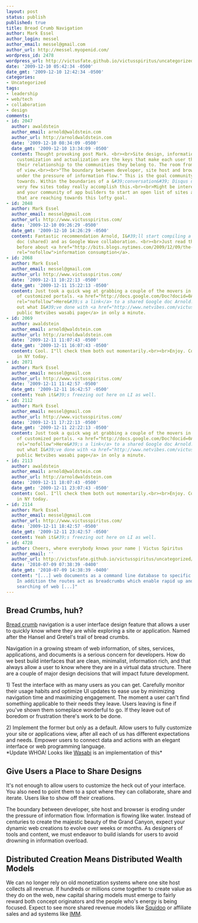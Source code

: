 ```yaml
---
layout: post
status: publish
published: true
title: Bread Crumb Navigation
author: Mark Essel
author_login: messel
author_email: messel@gmail.com
author_url: http://messel.myopenid.com/
wordpress_id: 2478
wordpress_url: http://victusfate.github.io/victusspiritus/uncategorized/2009/12/10/bread-crumb-navigation/
date: '2009-12-10 05:42:34 -0500'
date_gmt: '2009-12-10 12:42:34 -0500'
categories:
- Uncategorized
tags:
- leadership
- web/tech
- collaboration
- design
comments:
- id: 2047
  author: awaldstein
  author_email: arnold@waldstein.com
  author_url: http://arnoldwaldstein.com
  date: '2009-12-10 08:34:09 -0500'
  date_gmt: '2009-12-10 13:34:09 -0500'
  content: Thought provoking post Mark. <br><br>Site design, information flow, self
    customization and actualization are the keys that make each user the center of
    their relationship to the communities they belong to. The room from their point
    of view.<br><br>"The boundary between developer, site host and browser is eroding
    under the pressure of information flow." This is the goal community builders aspire
    towards. Within the boundaries of a &#39;conversation&#39; Disqus does this but
    very few sites today really accomplish this.<br><br>Might be interesting for you
    and your community of app builders to start an open list of sites and elements
    that are reaching towards this lofty goal.
- id: 2048
  author: Mark Essel
  author_email: messel@gmail.com
  author_url: http://www.victusspiritus.com/
  date: '2009-12-10 09:26:29 -0500'
  date_gmt: '2009-12-10 14:26:29 -0500'
  content: Fantastic recommendation Arnold, I&#39;ll start compiling a list as a Google
    doc (shared) and as Google Wave collaboration. <br><br>Just read this article
    before about <a href="http://bits.blogs.nytimes.com/2009/12/09/the-american-diet-34-gigabytes-a-day/?em"
    rel="nofollow">information consumption</a>.
- id: 2068
  author: Mark Essel
  author_email: messel@gmail.com
  author_url: http://www.victusspiritus.com/
  date: '2009-12-11 10:22:13 -0500'
  date_gmt: '2009-12-11 15:22:13 -0500'
  content: Just took a quick wag at grabbing a couple of the movers in this direction
    of customized portals. <a href="http://docs.google.com/Doc?docid=0AfdN0hRq3gdgYWNqc2RkZHNyaGI1XzM0YzY3ZnZqZDc&hl=en"
    rel="nofollow">Here&#39;s a link</a> to a shared Google doc Arnold.<br><br>Check
    out what I&#39;ve done with <a href="http://www.netvibes.com/victusfate" rel="nofollow">my
    public Netvibes wasabi page</a> in only a minute.
- id: 2069
  author: awaldstein
  author_email: arnold@waldstein.com
  author_url: http://arnoldwaldstein.com
  date: '2009-12-11 11:07:43 -0500'
  date_gmt: '2009-12-11 16:07:43 -0500'
  content: Cool. I"ll check them both out momentarily.<br><br>Enjoy. Colder than imaginable
    in NY today.
- id: 2071
  author: Mark Essel
  author_email: messel@gmail.com
  author_url: http://www.victusspiritus.com/
  date: '2009-12-11 11:42:57 -0500'
  date_gmt: '2009-12-11 16:42:57 -0500'
  content: Yeah it&#39;s freezing out here on LI as well.
- id: 2112
  author: Mark Essel
  author_email: messel@gmail.com
  author_url: http://www.victusspiritus.com/
  date: '2009-12-11 17:22:13 -0500'
  date_gmt: '2009-12-11 22:22:13 -0500'
  content: Just took a quick wag at grabbing a couple of the movers in this direction
    of customized portals. <a href="http://docs.google.com/Doc?docid=0AfdN0hRq3gdgYWNqc2RkZHNyaGI1XzM0YzY3ZnZqZDc&hl=en"
    rel="nofollow">Here&#39;s a link</a> to a shared Google doc Arnold.<br><br>Check
    out what I&#39;ve done with <a href="http://www.netvibes.com/victusfate" rel="nofollow">my
    public Netvibes wasabi page</a> in only a minute.
- id: 2113
  author: awaldstein
  author_email: arnold@waldstein.com
  author_url: http://arnoldwaldstein.com
  date: '2009-12-11 18:07:43 -0500'
  date_gmt: '2009-12-11 23:07:43 -0500'
  content: Cool. I"ll check them both out momentarily.<br><br>Enjoy. Colder than imaginable
    in NY today.
- id: 2114
  author: Mark Essel
  author_email: messel@gmail.com
  author_url: http://www.victusspiritus.com/
  date: '2009-12-11 18:42:57 -0500'
  date_gmt: '2009-12-11 23:42:57 -0500'
  content: Yeah it&#39;s freezing out here on LI as well.
- id: 4728
  author: Cheers, where everybody knows your name | Victus Spiritus
  author_email: ''
  author_url: http://victusfate.github.io/victusspiritus/uncategorized/2010/07/09/cheers-where-everybody-knows-your-name/
  date: '2010-07-09 07:38:39 -0400'
  date_gmt: '2010-07-09 14:38:39 -0400'
  content: "[...] web documents as a command line database to specific destinations.
    In addition the routes act as breadcrumbs which enable rapid up and down route
    searching of web [...]"
---
```

<h2>Bread Crumbs, huh?</h2>
<p><a href="Breadcrumb (navigation)">Bread crumb</a> navigation is a user interface design feature that allows a user to quickly know where they are while exploring a site or application. Named after the Hansel and Gretel's trail of bread crumbs.</p>
<p>Navigation in a growing stream of web information, of sites, services, applications, and documents is a serious concern for developers. How do we best build interfaces that are clean, minimalist, information rich, and that always allow a user to know where they are in a virtual data structure. There are a couple of major design decisions that will impact future development.</p>
<p>1) Test the interface with as many users as you can get. Carefully monitor their usage habits and optimize UI updates to ease use by minimizing navigation time and maximizing engagement. The moment a user can't find something applicable to their needs they leave. Users leaving is fine if you've shown them someplace wonderful to go. If they leave out of boredom or frustration there's work to be done.</p>
<p>2) Implement the former but only as a default. Allow users to fully customize your site or applications view, after all each of us has different expectations and needs. Empower users to connect data and actions with an elegant interface or web programming language.<br />
*Update WHOA! Looks like <a href="http://m.lifehacker.com/site?sid=lifehackerip&pid=JuicerHub&targetUrl=http%3A%2F%2Flifehacker.com%2F5421496%2Fnetvibes-wasabi-is-a-lightning-fast-feed-reader-and-start-page%3Fop%3Dpost%26refId%3D5421496">Wasabi</a> is an implementation of this* </p>
<h2>Give Users a Place to Share Designs</h2>
<p>It's not enough to allow users to customize the heck out of your interface. You also need to point them to a spot where they can collaborate, share and iterate. Users like to show off their creations.</p>
<p>The boundary between developer, site host and browser is eroding under the pressure of information flow. Information is flowing like water. Instead of centuries to create the majestic beauty of the Grand Canyon, expect your dynamic web creations to evolve over weeks or months. As designers of tools and content, we must endeavor to build islands for users to avoid drowning in information overload.</p>
<h2>Distributed Creation Means Distributed Wealth Models</h2>
<p>We can no longer rely on old monetization systems where one site host collects all revenue. If hundreds or millions come together to create value as they do on the web, new capital sharing models must emerge to fairly reward both concept originators and the people who's energy is being focused. Expect to see more shared revenue models like <a href="http://ww.squidoo.com">Squidoo</a> or affiliate sales and ad systems like <a href="http://victusmedia.com">IMM</a>.</p>
